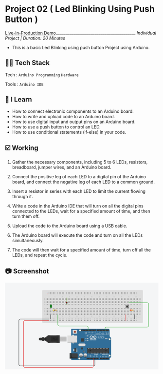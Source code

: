 # Project 02 ( Led Blinking Using Push Button )
[Live-In-Production Demo]()_________________________________________ _Individual Project | Duration: 20 Minutes_ <br>
- This is a basic Led Blinking using push button Project using Arduino.

## 👨‍💻 Tech Stack
Tech : `Arduino Programming` `Hardware` <br>

Tools : `Arduino IDE`

## 📝 I Learn
- How to connect electronic components to an Arduino board.
- How to write and upload code to an Arduino board.
- How to use digital input and output pins on an Arduino board.
- How to use a push button to control an LED.
- How to use conditional statements (if-else) in your code.


## ☑️ Working
1. Gather the necessary components, including 5 to 6 LEDs, resistors, breadboard, jumper wires, and an Arduino board.

2. Connect the positive leg of each LED to a digital pin of the Arduino board, and connect the negative leg of each LED to a common ground.

3. Insert a resistor in series with each LED to limit the current flowing through it.

4. Write a code in the Arduino IDE that will turn on all the digital pins connected to the LEDs, wait for a specified amount of time, and then turn them off.

5. Upload the code to the Arduino board using a USB cable.

6. The Arduino board will execute the code and turn on all the LEDs simultaneously.

7. The code will then wait for a specified amount of time, turn off all the LEDs, and repeat the cycle.


## 📷 Screenshot

<img src="LED-BLINKING-3.png" alt="Output">


